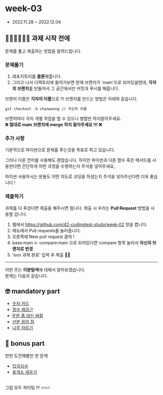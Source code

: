 # week-03

- 2022.11.28 ~ 2022.12.04

## 🧑🏻‍💻👩🏻‍💻 과제 시작 전에
문제를 풀고 제출하는 방법을 알려드립니다.


### 문제풀기

1. 레포지토리를 **클론**해줍니다.
2. 그러고 나서 디렉토리에 들어가보면 현재 브랜치가 'main'으로 되어있을텐데, **각자의 브랜치**를 만들어서 그 공간에서만 커밋과 푸시를 해줍니다.

브랜치 이름은 **각자의 이름**으로 !!! 브랜치를 만드는 방법은 아래와 같습니다.  
```git
git checkout -b chanwoong // 자신의 이름
```

브랜치마다 각자 개별 작업을 할 수 있으니 병합만 하지말아주세요.  
**❌ 절대로 main 브랜치에 merge 하지 말아주세요 !!! ❌**

### 추가 사항

기본적으로 파이썬으로 문제를 푸는것을 목표로 하고 있습니다.

그러나 다른 언어를 사용해도 괜찮습니다. 하지만 파이썬과 다른 함수 혹은 메서드를 사용한다면 간단하게 어떤 과정을 수행하는지 주석을 넣어주세요,

파이썬 사용하시는 분들도 어떤 의도로 코딩을 하셨는지 주석을 넣어주신다면 더욱 좋습니다 !

### 제출하기

과제를 다 푸셨다면 제출을 해주시면 됩니다. 제출 시 우리는 **Pull Request** 방법을 사용할 겁니다.

1. 웹에서 https://github.com/42-codingtest-study/week-02 창을 켭니다.
2. 메뉴에서 Pull requests를 눌러줍니다.
3. 오른쪽에 New pull request 클릭 !  
4. base:main <- compare:main 으로 되어있다면 compare 항목 눌러서 **자신의 브랜치로 변경**  
5. 'ooo 과제 완료' 입력 후 제출 👏🏻

---

이번 주는 **이분탐색**에 대해서 알아보겠습니다.  
문제는 다음과 같습니다.

## 🤓 mandatory part

- [숫자 카드](https://www.acmicpc.net/problem/10815)
- [정수 제곱근](https://www.acmicpc.net/problem/2417)
- [IF문 좀 대신 써줘](https://www.acmicpc.net/problem/19637)
- [선분 위의 점](https://www.acmicpc.net/problem/11663)
- [나무 자르기](https://www.acmicpc.net/problem/2805)

## 🧐 bonus part

한번 도전해볼만 한 문제

- [입국심사](https://www.acmicpc.net/problem/3079)
- [휴게소 세우기](https://www.acmicpc.net/problem/1477)


<br>그럼 모두 파이팅 !!! 🔥🔥🔥
